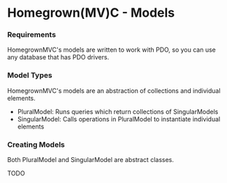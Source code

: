 # Homegrown(MV)C - Models

### Requirements
HomegrownMVC's models are written to work with PDO, so you can use any database
that has PDO drivers.

### Model Types
HomegrownMVC's models are an abstraction of collections and individual elements.
  * PluralModel: Runs queries which return collections of SingularModels
  * SingularModel: Calls operations in PluralModel to instantiate individual
    elements
    
### Creating Models
Both PluralModel and SingularModel are abstract classes.

TODO
